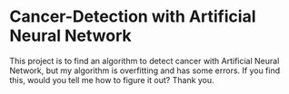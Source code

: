 # Cancer-Detection with Artificial Neural Network
This project is to find an algorithm to detect cancer with Artificial Neural Network, but my algorithm is overfitting and has some errors. If you find this, would you tell me how to figure it out? Thank you.
